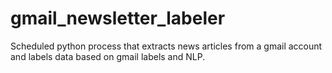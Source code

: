 # gmail_newsletter_labeler
Scheduled python process that extracts news articles from a gmail account and labels data based on gmail labels and NLP.
